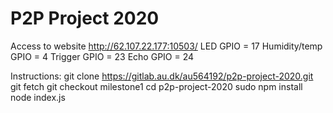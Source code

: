 # P2P Project 2020
Access to website http://62.107.22.177:10503/
LED GPIO = 17
Humidity/temp GPIO = 4
Trigger GPIO = 23
Echo GPIO = 24

Instructions:
git clone https://gitlab.au.dk/au564192/p2p-project-2020.git
git fetch
git checkout milestone1
cd p2p-project-2020
sudo npm install
node index.js
